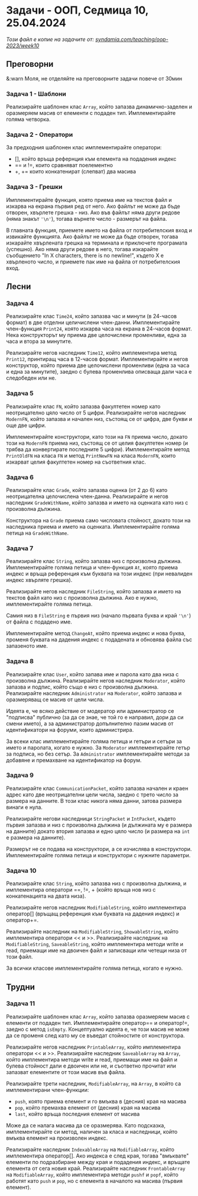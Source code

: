 # Задачи - ООП, Седмица 10, 25.04.2024

*Този файл е копие на задачите от: [syndamia.com/teaching/oop-2023/week10](https://syndamia.com/teaching/oop-2023/week10)*

## Преговорни

&:warn Моля, не отделяйте на преговорните задачи повече от 30мин

### Задача 1 - Шаблони

Реализирайте шаблонен клас `Array`, който запазва динамично-заделен и оразмеряем масив от елементи с подаден тип.
Имплементирайте голяма четворка.

### Задача 2 - Оператори

За предходния шаблонен клас имплементирайте оператори:

- [], който връща рефернция към елемента на подадения индекс
- == и !=, които сравняват поелементно
- +, += които конкатенират (слепват) два масива

### Задача 3 - Грешки

Имплементирайте функция, която приема име на текстов файл и изкарва на екрана първия ред от него.
Ако файлът не може да бъде отворен, хвърлете грешка - низ.
Ако във файлът няма други редове (няма знакът `'\n'`), тогава върнете число - размерът на файла.

В главната функция, приемете името на файла от потребителския вход и извикайте функцията.
Ако файлът не може да бъде отворен, тогава изкарайте хвърлената грешка на терминала и приключете програмата (успешно).
Ако няма други редове в него, тогава изкарайте съобщението "In X characters, there is no newline!", където X е хвърленото число, и приемете пак име на файла от потребителския вход.

## Лесни

### Задача 4

Реализирайте клас `Time24`, който запазва час и минути (в 24-часов формат) в две отделни целичислени член-данни.
Имплементирайте член-функция `Print24`, която изкарва часа на екрана в 24-часов формат.
Нека конструкторът му приема две целочислени променливи, една за часа и втора за минутите.

Реализирайте негов наследник `Time12`, който имплементира метод `Print12`, принтиращ часа в 12-часов формат.
Имплементирайте и негов конструктор, който приема две целочислени променливи (една за часа и една за минутите), заедно с булева променлива описваща дали часа е следобеден или не.

### Задача 5

Реализирайте клас `FN`, който запазва факултетен номер като неотрицателно цяло число от 5 цифри.
Реализирайте негов наследник `ModernFN`, който запазва и начален низ, състоящ се от цифра, две букви и още две цифри.

Имплементирайте конструктори, като този на `FN` приема число, докато този на `ModernFN` приема низ, състоящ се от целия факултетен номер (и трябва да конвертирате последните 5 цифри).
Имплементирайте метод `PrintOldFN` на класа `FN` и метод `PrintNewFN` на класа `ModernFN`, които изкарват целия факултетен номер на съответния клас.

### Задача 6

Реализирайте клас `Grade`, който запазва оценка (от 2 до 6) като неотрицателна целочислена член-данна.
Реализирайте и негов наследник `GradeWithName`, който запазва и името на оценката като низ с произволна дължина.

Конструктора на `Grade` приема само числовата стойност, докато този на наследника приема и името на оценката.
Имплементирайте голяма петица на `GradeWithName`.

### Задача 7

Реализирайте клас `String`, който запазва низ с произволна дължина.
Имплементирайте голяма петица и член-функция `At`, която приема индекс и връща референция към буквата на този индекс (при невалиден индекс хвърляте грешка).

Реализирайте негов наследник `FileString`, който запазва и името на текстов файл като низ с произволна дължина.
Ако е нужно, имплементирайте голяма петица.

Самия низ в `FileString` е първия низ (начало първата буква и край `'\n'`) от файла с подадено име.

Имплементирайте метод `ChangeAt`, който приема индекс и нова буква, променя буквата на дадения индекс с подадената и обновява файла със запазеното име.

### Задача 8

Реализирайте клас `User`, който запава име и парола като два низа с произволна дължина.
Реализирайте негов наследник `Moderator`, който запазва и подпис, който също е низ с произволна дължина.
Реализирайте наследник `Administrator` на `Moderator`, който запазва и оразмеряващ се масив от цели числа.

Идеята е, че всяко действие от модератор или администратор се "подписва" публично (за да се знае, че той го е направил, дори да си смени името), а за администратор допълнително пазим масив от идентификатори на форуми, които администрира.

За всеки клас имплементирайте голяма петица и гетъри и сетъри за името и паролата, когато е нужно.
За `Moderator` имплементирайте гетър за подписа, но без сетър.
За `Administrator` имплементирайте методи за добавяне и премахване на идентификатор на форум.

### Задача 9

Реализирайте клас `CommunicationPacket`, който запазва начален и краен адрес като две неотрицателни цели числа, заедно с трето число за размера на данните.
В този клас никога няма данни, затова размера винаги е нула.

Реализирайте негови наследници `StringPacket` и `IntPacket`, където първия запазва и низ с произволна дължина (и дължината му е размера на данните) докато втория запазва и едно цяло число (и размера на `int` е размера на данните).

Размерът не се подава на конструктори, а се изчислява в конструктори.
Имплементирайте голяма петица и конструктори с нужните параметри.

### Задача 10

Реализирайте клас `String`, който запазва низ с произволна дължина, и имплементира оператори ==, !=, + (който връща нов низ с конкатенацията на двата низа).

Реализирайте негов наследник `ModifiableString`, който имплементира оператор[]  (връщащ референция към буквата на дадения индекс) и оператор+=.

Реализирайте наследник на `ModifiableString`, `ShowableString`, който имплементира оператори << и >>.
Реализирайте наследник на `ModifiableString`, `SaveableString`, който имплементира методи write и read, приемащи име на двоичен файл и записващи или четещи низа от този файл.

За всички класове имплементирайте голяма петица, когато е нужно.

## Трудни

### Задача 11

Реализирайте шаблонен клас `Array`, който запазва оразмеряем масив с елементи от подаден тип.
Имплементирайте оператор== и оператор!=, заедно с метод `isEmpty`.
Концептуално идеята е, че този масив не може да се променя след като му се въведат стойностите от конструктора.

Реализирайте негов наследник `PrintableArray`, който имплементира оператори << и >>.
Реализирайте наследник `SaveableArray` на `Array`, който имплементира методи write и read, приемащи име на файл и булева стойност дали е двоичен или не, и съответно прочитат или запазват елементите от този масив във файла.

Реализирайте трети наследник, `ModifiableArray`, на `Array`, в който са имплементирани член-функции:

- `push`, която приема елемент и го вмъква в (десния) края на масива
- `pop`, който премахва елемент от (десния) края на масива
- `last`, който връща последния елемент от масива

Може да се налага масива да се оразмерява.
Като подсказка, имплементирайте си метод, наличен за класа и наследници, който вмъква елемент на произволен индекс.

Реализирайте наследник `IndexableArray` на `ModifiableArray`, който имплементира оператор[].
Ако индекса е след края, тогава "вмъквате" елементи по подразбиране между края и подадения индекс, и връщате елемента от сега новия край.
Реализирайте наследник `FrontableArray` на `ModifiableArray`, който имплементира методи `pushf` и `popf`, който работят като `push` и `pop`, но с елемента в началото на масива (първия елемент).
